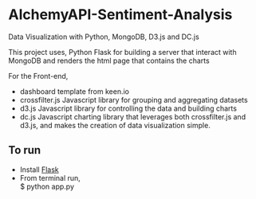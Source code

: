 # AlchemyAPI-Sentiment-Analysis

Data Visualization with Python, MongoDB, D3.js and DC.js

This project uses,
Python Flask for building a server that interact with MongoDB and renders the html page that contains the charts

For the Front-end,
- dashboard template from keen.io 
- crossfilter.js Javascript library for grouping and aggregating datasets
- d3.js Javascript library for controlling the data and building charts
- dc.js Javascript charting library that leverages both crossfilter.js and d3.js, and makes the creation of data visualization simple.

## To run    
- Install [Flask](http://flask.pocoo.org/docs/0.10/installation/)       
- From terminal run,        
$ python app.py
